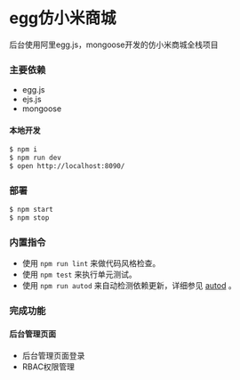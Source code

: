 # egg仿小米商城
后台使用阿里egg.js，mongoose开发的仿小米商城全栈项目


### 主要依赖
+ egg.js
+ ejs.js
+ mongoose

#### 本地开发
```bash
$ npm i
$ npm run dev
$ open http://localhost:8090/
```

### 部署

```bash
$ npm start
$ npm stop
```

### 内置指令

- 使用 `npm run lint` 来做代码风格检查。
- 使用 `npm test` 来执行单元测试。
- 使用 `npm run autod` 来自动检测依赖更新，详细参见 [autod](https://www.npmjs.com/package/autod) 。

### 完成功能
#### 后台管理页面
+ 后台管理页面登录
+ RBAC权限管理
